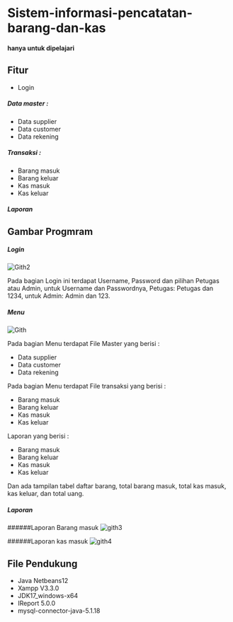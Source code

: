 # Sistem-informasi-pencatatan-barang-dan-kas
#### hanya untuk dipelajari

## Fitur
- Login 
##### Data master :
- Data supplier
- Data customer
- Data rekening
##### Transaksi :
- Barang masuk
- Barang keluar
- Kas masuk
- Kas keluar
##### Laporan

## Gambar Progmram
##### Login
![Gith2](https://github.com/user-attachments/assets/3bf922a5-d9e6-41f7-b13e-f608204a1384)

Pada bagian Login ini terdapat Username, Password dan pilihan Petugas atau Admin, untuk Username dan Passwordnya, Petugas: Petugas dan 1234, untuk Admin: Admin dan 123.

##### Menu
![Gith](https://github.com/user-attachments/assets/47d45d72-a9cc-4558-b988-a713d8291365)

Pada bagian Menu terdapat File Master yang berisi :
- Data supplier
- Data customer
- Data rekening

Pada bagian Menu terdapat File transaksi yang berisi :
- Barang masuk
- Barang keluar
- Kas masuk
- Kas keluar

Laporan yang berisi :
- Barang masuk
- Barang keluar
- Kas masuk
- Kas keluar

Dan ada tampilan tabel daftar barang, total barang masuk, total kas masuk, kas keluar, dan total uang.

##### Laporan

######Laporan Barang masuk
![gith3](https://github.com/user-attachments/assets/f8b47fe6-5242-468e-b9cf-f8b694755d42)

######Laporan kas masuk
![gith4](https://github.com/user-attachments/assets/d22f55c6-d2ea-4c1e-9164-b1e5f7f59b0d)

## File Pendukung
- Java Netbeans12
- Xampp V3.3.0
- JDK17_windows-x64
- IReport 5.0.0
- mysql-connector-java-5.1.18
